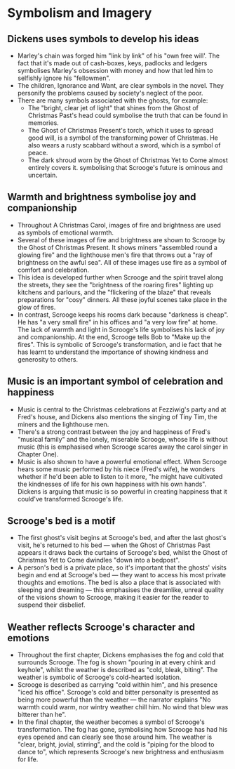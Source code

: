 # Symbolism and Imagery

## Dickens uses symbols to develop his ideas
- Marley's chain was forged him "link by link" of his "own free will'. The fact that it's made out of cash-boxes, keys, padlocks and ledgers symbolises Marley's obsession with money and how that led him to selfishly ignore his "fellowmen".
- The children, Ignorance and Want, are clear symbols in the novel. They personify the problems caused by society's neglect of the poor.
- There are many symbols associated with the ghosts, for example: 
  - The "bright, clear jet of light" that shines from the Ghost of Christmas Past's head could symbolise the truth that can be found in memories. 
  - The Ghost of Christmas Present's torch, which it uses to spread good will, is a symbol of the transforming power of Christmas. He also wears a rusty scabbard without a sword, which is a symbol of peace. 
  - The dark shroud worn by the Ghost of Christmas Yet to Come almost entirely covers it. symbolising that Scrooge's future is ominous and uncertain. 
  
## Warmth and brightness symbolise joy and companionship 
- Throughout A Christmas Carol, images of fire and brightness are used as symbols of emotional warmth.
- Several of these images of fire and brightness are shown to Scrooge by the Ghost of Christmas Present. It shows miners "assembled round a glowing fire" and the lighthouse men's fire that throws out a "ray of brightness on the awful sea". All of these images use fire as a symbol of comfort and celebration.
- This idea is developed further when Scrooge and the spirit travel along the streets, they see the "brightness of the roaring fires" lighting up kitchens and parlours, and the "flickering of the blaze" that reveals preparations for "cosy" dinners. All these joyful scenes take place in the glow of fires.
- In contrast, Scrooge keeps his rooms dark because "darkness is cheap". He has "a very small fire" in his offices and "a very low fire" at home. The lack of warmth and light in Scrooge's life symbolises his lack of joy and companionship. 
At the end, Scrooge tells Bob to "Make up the fires". This is symbolic of Scrooge's transformation, and ie fact that he has learnt to understand the importance of showing kindness and generosity to others. 

## Music is an important symbol of celebration and happiness 
- Music is central to the Christmas celebrations at Fezziwig's party and at Fred's house, and Dickens also mentions the singing of Tiny Tim, the miners and the lighthouse men. 
- There's a strong contrast between the joy and happiness of Fred's "musical family" and the lonely, miserable Scrooge, whose life is without music (this is emphasised when Scrooge scares away the carol singer in Chapter One).
- Music is also shown to have a powerful emotional effect. When Scrooge hears some music performed by his niece (Fred's wife), he wonders whether if he'd been able to listen to it more, "he might have cultivated the kindnesses of life for his own happiness with his own hands". Dickens is arguing that music is so powerful in creating happiness that it could've transformed Scrooge's life. 

## Scrooge's bed is a motif 
- The first ghost's visit begins at Scrooge's bed, and after the last ghost's visit, he's returned to his bed — when the Ghost of Christmas Past appears it draws back the curtains of Scrooge's bed, whilst the Ghost of Christmas Yet to Come dwindles "down into a bedpost".
- A person's bed is a private place, so it's important that the ghosts' visits begin and end at Scrooge's bed — they want to access his most private thoughts and emotions. The bed is also a place that is associated with sleeping and dreaming — this emphasises the dreamlike, unreal quality of the visions shown to Scrooge, making it easier for the reader to suspend their disbelief. 

## Weather reflects Scrooge's character and emotions 
- Throughout the first chapter, Dickens emphasises the fog and cold that surrounds Scrooge. The fog is shown "pouring in at every chink and keyhole", whilst the weather is described as "cold, bleak, biting". The weather is symbolic of Scrooge's cold-hearted isolation. 
- Scrooge is described as carrying "cold within him", and his presence "iced his office". Scrooge's cold  and bitter personalty is presented as being more powerful than the weather — the narrator explains "No warmth could warm, nor wintry weather chill him. No wind that blew was bitterer than he".
- In the final chapter, the weather becomes a symbol of Scrooge's transformation. The fog has gone, symbolising how Scrooge has had his eyes opened and can clearly see those around him. The weather is "clear, bright, jovial, stirring", and the cold is "piping for the blood to dance to", which represents Scrooge's new brightness and enthusiasm for life.
